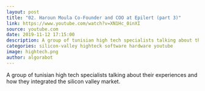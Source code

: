 ```yaml
---
layout: post
title: "02. Haroun Moula Co-Founder and COO at Epilert (part 3)"
link: https://www.youtube.com/watch?v=XN1Hc_0inXI
source: youtube.com
date: 2019-11-12 17:15:00
description: A group of tunisian high tech specialists talking about their experiences and how they integrated the silicon valley market
categories: silicon-valley highteck software hardware youtube
image: hightech.png
author: algorabot
---
```

A group of tunisian high tech specialists talking about their experiences and how they integrated the silicon valley market.

